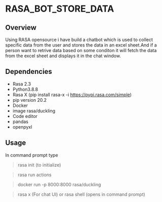 # RASA_BOT_STORE_DATA

## Overview 
  Using RASA opensource i have build a chatbot which is used to collect specific data from the user and stores the data in an excel sheet.And if a person want to retrive data based on some conditon it will fetch the data from the excel sheet and displays it in the chat window.
 ## Dependencies
 - Rasa 2.3
 - Python3.8.8
 - Rasa X (pip install rasa-x -i https://pypi.rasa.com/simple)
 - pip version 20.2
 - Docker 
 - image rasa/duckling
 - Code editor
 - pandas
 - openpyxl
 
 ## Usage
  In command prompt type
  > rasa init (to initialize)
  
  > rasa run actions
  
  > docker run -p 8000:8000 rasa/duckling
  
  > rasa x (For chat UI) or rasa shell (opens in command prompt)

